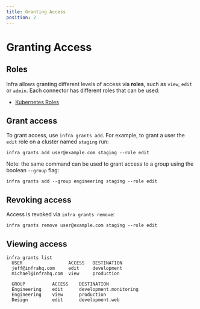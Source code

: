 ```yaml
---
title: Granting Access
position: 2
---
```


# Granting Access

## Roles

Infra allows granting different levels of access via **roles**, such as `view`, `edit` or `admin`. Each connector has different roles that can be used:

- [Kubernetes Roles](../connectors/kubernetes.md#roles)

## Grant access

To grant access, use `infra grants add`. For example, to grant a user the `edit` role on a cluster named `staging` run:

```
infra grants add user@example.com staging --role edit
```

Note: the same command can be used to grant access to a group using the boolean `--group` flag:

```
infra grants add --group engineering staging --role edit
```

## Revoking access

Access is revoked via `infra grants remove`:

```
infra grants remove user@example.com staging --role edit
```

## Viewing access

```
infra grants list
  USER                 ACCESS   DESTINATION
  jeff@infrahq.com     edit     development
  michael@infrahq.com  view     production

  GROUP          ACCESS    DESTINATION
  Engineering    edit      development.monitoring
  Engineering    view      production
  Design         edit      development.web
```
